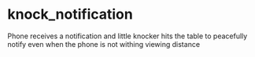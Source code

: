 # knock_notification
Phone receives a notification and little knocker hits the table to peacefully notify even when the phone is not withing viewing distance
